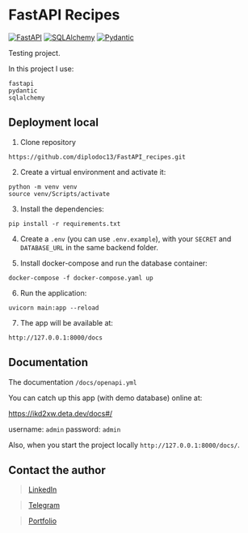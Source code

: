 # FastAPI Recipes

[![FastAPI](https://img.shields.io/badge/FastAPI-005571?style=flat-square&logo=fastapi&logoColor=white&color=ff1709&labelColor=gray)](https://fastapi.tiangolo.com//)
[![SQLAlchemy](https://img.shields.io/badge/SQLAlchemy-005?style=flat-square)](https://www.sqlalchemy.org/)
[![Pydantic](https://img.shields.io/badge/Pydantic-0001?style=flat-square)](https://pydantic-docs.helpmanual.io/)

Testing project.

In this project I use:
```
fastapi
pydantic
sqlalchemy
```

## Deployment local
1. Clone repository 
```
https://github.com/diplodoc13/FastAPI_recipes.git
```
2. Create a virtual environment and activate it:
```
python -m venv venv
source venv/Scripts/activate 
```
3. Install the dependencies:
```
pip install -r requirements.txt
```
4. Create a `.env` (you can use `.env.example`), with your `SECRET` and `DATABASE_URL` in the same backend folder.

5. Install docker-compose and run the database container:
```
docker-compose -f docker-compose.yaml up
```

6. Run the application:
```
uvicorn main:app --reload
```
7. The app will be available at:
```
http://127.0.0.1:8000/docs
```

## Documentation
The documentation `/docs/openapi.yml` 

You can catch up this app (with demo database) online at:

https://ikd2xw.deta.dev/docs#/


username: `admin`
password: `admin`


Also, when you start the project locally  `http://127.0.0.1:8000/docs/`.


## Contact the author
>[LinkedIn](http://linkedin.com/in/maxim-usanin/)

>[Telegram](https://t.me/m5286606)

>[Portfolio](https://github.com/diplodoc13)